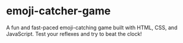 # emoji-catcher-game
A fun and fast-paced emoji-catching game built with HTML, CSS, and JavaScript. Test your reflexes and try to beat the clock!
